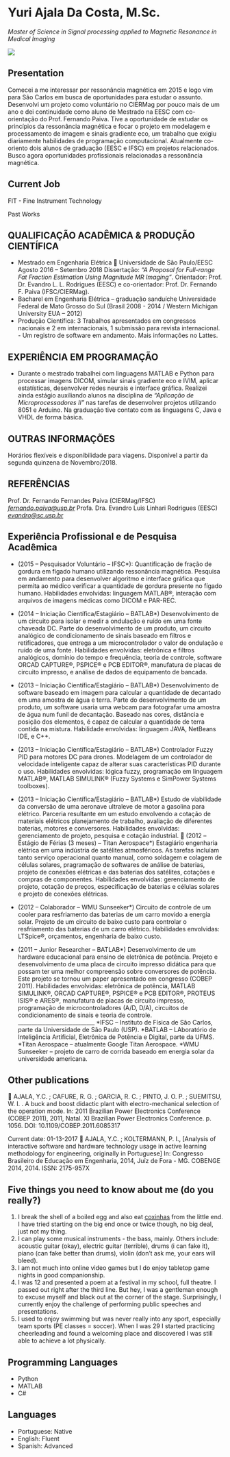 # Yuri Ajala Da Costa, M.Sc.
*Master of Science in Signal processing applied to Magnetic Resonance in Medical Imaging*

<img src="/images/perfil.png">

## Presentation
Comecei a me interessar por ressonância magnética em 2015 e logo vim para São Carlos em busca de oportunidades para estudar o assunto. Desenvolvi um projeto como voluntário no CIERMag por pouco mais de um ano e dei continuidade como aluno de Mestrado na EESC com co-orientação do Prof. Fernando Paiva. Tive a oportunidade de estudar os princípios da ressonância magnética e focar o projeto em modelagem e processamento de imagem e sinais gradiente eco, um trabalho que exigiu diariamente habilidades de programação computacional. Atualmente co-oriento dois alunos de graduação (EESC e IFSC) em projetos relacionados. Busco agora oportunidades profissionais relacionadas a ressonância magnética.
## Current Job
FIT - Fine Instrument Technology

Past Works
## QUALIFICAÇÃO ACADÊMICA & PRODUÇÃO CIENTÍFICA
- Mestrado em Engenharia Elétrica  Universidade de São Paulo/EESC     Agosto 2016 – Setembro 2018 
Dissertação: *“A Proposal for Full-range Fat Fraction Estimation Using Magnitude MR Imaging”*. Orientador: Prof. Dr. Evandro L. L. Rodrigues (EESC) e co-orientador: Prof. Dr. Fernando F. Paiva (IFSC/CIERMag). 
- Bacharel em Engenharia Elétrica – graduação sanduíche 
Universidade Federal de Mato Grosso do Sul (Brasil 2008 - 2014 / Western Michigan University EUA – 2012)
- Produção Científica: 3 Trabalhos apresentados em congressos nacionais e 2 em internacionais, 1 submissão para revista internacional.  - Um registro de software em andamento. Mais informações no Lattes.  
## EXPERIÊNCIA EM PROGRAMAÇÃO 
- Durante o mestrado trabalhei com linguagens MATLAB e Python para processar imagens DICOM, simular sinais gradiente eco e IVIM, aplicar estatísticas, desenvolver redes neurais e interface gráfica. Realizei ainda estágio auxiliando alunos na disciplina de *“Aplicação de Microprocessadores II”* nas tarefas de desenvolver projetos utilizando 8051 e Arduino. Na graduação tive contato com as linguagens C, Java e VHDL de forma básica. 
## OUTRAS INFORMAÇÕES 
Horários flexíveis e disponibilidade para viagens.
Disponível a partir da segunda quinzena de Novembro/2018.  
## REFERÊNCIAS 
Prof. Dr. Fernando Fernandes Paiva (CIERMag/IFSC)
*fernando.paiva@usp.br*
Profa. Dra. Evandro Luis Linhari Rodrigues (EESC)
*evandro@sc.usp.br*

 ## Experiência Profissional e de Pesquisa Acadêmica 
 - (2015 – Pesquisador Voluntário – IFSC*): Quantificação de fração de gordura em fígado humano utilizando ressonância magnética.  Pesquisa em andamento para desenvolver algoritmo e interface gráfica que permita ao médico verificar a quantidade de gordura presente no fígado humano. Habilidades envolvidas: linguagem MATLAB®, interação com arquivos de imagens médicas como DICOM e PAR-REC.  
 - (2014 – Iniciação Científica/Estagiário – BATLAB*) Desenvolvimento de um circuito para isolar e medir a ondulação e ruído em uma fonte chaveada DC. Parte do desenvolvimento de um produto, um circuito analógico de condicionamento de sinais baseado em filtros e retificadores, que entrega a um microcontrolador o valor de ondulação e ruído de uma fonte. Habilidades envolvidas: eletrônica e filtros analógicos, domínio do tempo e frequência, teoria de controle, software ORCAD CAPTURE®, PSPICE® e PCB EDITOR®, manufatura de placas de circuito impresso, e análise de dados de equipamento de bancada.  
 - (2013 – Iniciação Científica/Estagiário – BATLAB*) Desenvolvimento de software baseado em imagem para calcular a quantidade de decantado em uma amostra de água e terra. Parte do desenvolvimento de um produto, um software usaria uma webcam para fotografar uma amostra de água num funil de decantação. Baseado nas cores, distância e posição dos elementos, é capaz de calcular a quantidade de terra contida na mistura. Habilidade envolvidas: linguagem JAVA, NetBeans IDE, e C++. 
 - (2013 – Iniciação Científica/Estagiário – BATLAB*) Controlador Fuzzy PID para motores DC para drones. Modelagem de um controlador de velocidade inteligente capaz de alterar suas características PID durante o uso. Habilidades envolvidas: lógica fuzzy, programação em linguagem MATLAB®, MATLAB SIMULINK® (Fuzzy Systems e SimPower Systems toolboxes).  
 
- (2013 – Iniciação Científica/Estagiário – BATLAB*) Estudo de viabilidade da conversão de uma aeronave ultraleve de motor a gasolina para elétrico. Parceria resultante em um estudo envolvendo a cotação de materiais elétricos planejamento de trabalho, avaliação de diferentes baterias, motores e conversores. Habilidades envolvidas: gerenciamento de projeto, pesquisa e cotação industrial.    (2012 – Estágio de Férias (3 meses) – Titan Aerospace*) Estagiário engenharia elétrica em uma indústria de satélites atmosféricos. As tarefas incluíam tanto serviço operacional quanto manual, como soldagem e colagem de células solares, pragramação de softwares de análise de baterias, projeto de conexões elétricas e das baterias dos satélites, cotações e compras de componentes. Habilidades envolvidas: gerenciamento de projeto, cotação de preços, especificação de baterias e células solares e projeto de conexões elétricas. 
 - (2012 – Colaborador – WMU Sunseeker*) Circuito de controle de um cooler para resfriamento das baterias de um carro movido a energia solar. Projeto de um circuito de baixo custo para controlar o resfriamento das baterias de um carro elétrico. Habilidades envolvidas: LTSpice®, orçamentos, engenharia de baixo custo. 
 - (2011 – Junior Researcher – BATLAB*) Desenvolvimento de um hardware educacional para ensino de eletrônica de potência. Projeto e desenvolvimento de uma placa de circuito impresso didática para que possam ter uma melhor compreensão sobre conversores de potência. Este projeto se tornou um paper apresentado em congresso (COBEP 2011). Habilidades envolvidas: eletrônica de potência, MATLAB SIMULINK®, ORCAD CAPTURE®, PSPICE® e PCB EDITOR®, PROTEUS ISIS® e ARES®, manufatura de placas de circuito impresso, programação de microcontroladores (A/D, D/A), circuitos de condicionamento de sinais e teoria de controle. ____________________________ *IFSC – Instituto de Física de São Carlos, parte da Universidade de São Paulo (USP).  *BATLAB – LAboratório de Inteligência Artificial, Eletrônica de Potência e Digital, parte da UFMS. *Titan Aerospace – atualmente Google Titan Aerospace. *WMU Sunseeker – projeto de carro de corrida baseado em energia solar da universidade americana.

## Other publications 
 AJALA, Y.C. ; CAFURE, R. G. ; GARCIA, R. C. ; PINTO, J. O. P. ; SUEMITSU, W. I. . A buck and boost didactic plant with electro-mechanical selection of the operation mode. In: 2011 Brazilian Power Electronics Conference (COBEP 2011), 2011, Natal. XI Brazilian Power Electronics Conference. p. 1056. DOI: 10.1109/COBEP.2011.6085317 
 
Current date: 01-13-2017   AJALA, Y.C. ; KOLTERMANN, P. I., [Analysis of interactive software and hardware technology usage in active learning methodology for engineering, originally in Portuguese] In: Congresso Brasileiro de Educação em Engenharia, 2014, Juíz de Fora - MG. COBENGE 2014, 2014. ISSN: 2175-957X 



## Five things you need to know about me (do you really?)
1. I break the shell of a boiled egg and also eat [coxinhas](https://www.thespruceeats.com/coxinha-brazilian-chicken-croquettes-3029668) from the little end. I have tried starting on the big end once or twice though, no big deal, just not my thing.
2. I can play some musical instruments - the bass, mainly. Others include: acoustic guitar (okay), electric guitar (terrible), drums (i can fake it), piano (can fake better than drums), violin (don’t ask me, your ears will bleed).
3. I am not much into online video games but I do enjoy tabletop game nights in good companionship.
4. I was 12 and presented a poem at a festival in my school, full theatre. I passed out right after the third line. But hey, I was a gentleman enough to excuse myself and black out at the corner of the stage. Surprisingly, I currently enjoy the challenge of performing public speeches and presentations.
5. I used to enjoy swimming but was never really into any sport, especially team sports (PE classes = soccer). When I was 29 I started practicing cheerleading and found a welcoming place and discovered I was still able to achieve a lot physically.

## Programming Languages
- Python
- MATLAB
- C#

## Languages
- Portuguese: Native
- English: Fluent
- Spanish: Advanced  

  
  
 
